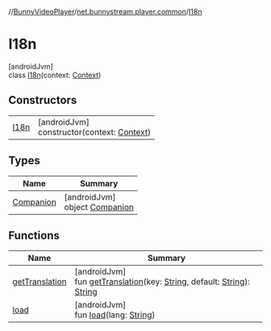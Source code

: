 //[BunnyVideoPlayer](../../../index.md)/[net.bunnystream.player.common](../index.md)/[I18n](index.md)

# I18n

[androidJvm]\
class [I18n](index.md)(context: [Context](https://developer.android.com/reference/kotlin/android/content/Context.html))

## Constructors

| | |
|---|---|
| [I18n](-i18n.md) | [androidJvm]<br>constructor(context: [Context](https://developer.android.com/reference/kotlin/android/content/Context.html)) |

## Types

| Name | Summary |
|---|---|
| [Companion](-companion/index.md) | [androidJvm]<br>object [Companion](-companion/index.md) |

## Functions

| Name | Summary |
|---|---|
| [getTranslation](get-translation.md) | [androidJvm]<br>fun [getTranslation](get-translation.md)(key: [String](https://kotlinlang.org/api/latest/jvm/stdlib/kotlin-stdlib/kotlin/-string/index.html), default: [String](https://kotlinlang.org/api/latest/jvm/stdlib/kotlin-stdlib/kotlin/-string/index.html)): [String](https://kotlinlang.org/api/latest/jvm/stdlib/kotlin-stdlib/kotlin/-string/index.html) |
| [load](load.md) | [androidJvm]<br>fun [load](load.md)(lang: [String](https://kotlinlang.org/api/latest/jvm/stdlib/kotlin-stdlib/kotlin/-string/index.html)) |

